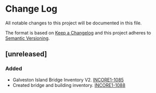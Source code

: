 # Change Log

All notable changes to this project will be documented in this file.

The format is based on [Keep a Changelog](http://keepachangelog.com/)
and this project adheres to [Semantic Versioning](http://semver.org/).

## [unreleased]
### Added 
- Galveston Island Bridge Inventory V2. [INCORE1-1085](https://opensource.ncsa.illinois.edu/jira/browse/INCORE1-1085)
- Created bridge and building inventory. [INCORE1-1088](https://opensource.ncsa.illinois.edu/jira/browse/INCORE1-1088)
